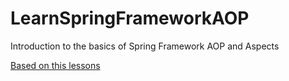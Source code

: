 # LearnSpringFrameworkAOP
Introduction to the basics of Spring Framework AOP and Aspects

<a href="https://www.youtube.com/watch?v=FbOUzfSgLPQ&list=PLwwk4BHih4fho6gmaAwdHYZ6QQq0aE7Zi&index=28">Based on this lessons</a>
